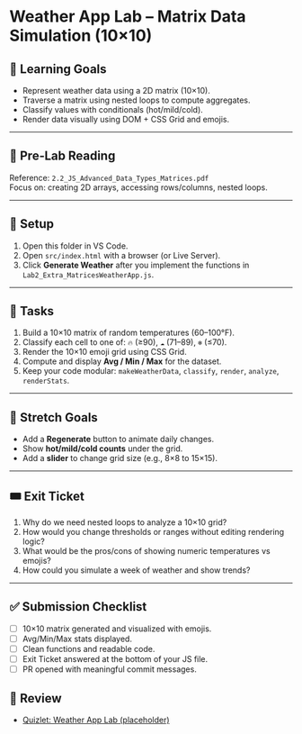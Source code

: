 # Weather App Lab – Matrix Data Simulation (10×10)

## 🎯 Learning Goals
- Represent weather data using a 2D matrix (10×10).
- Traverse a matrix using nested loops to compute aggregates.
- Classify values with conditionals (hot/mild/cold).
- Render data visually using DOM + CSS Grid and emojis.

---

## 📖 Pre‑Lab Reading
Reference: `2.2_JS_Advanced_Data_Types_Matrices.pdf`  
Focus on: creating 2D arrays, accessing rows/columns, nested loops.

---

## 🧰 Setup
1. Open this folder in VS Code.
2. Open `src/index.html` with a browser (or Live Server).
3. Click **Generate Weather** after you implement the functions in `Lab2_Extra_MatricesWeatherApp.js`.

---

## 📝 Tasks
1. Build a 10×10 matrix of random temperatures (60–100°F).
2. Classify each cell to one of: `🔥` (≥90), `☁️` (71–89), `❄️` (≤70).
3. Render the 10×10 emoji grid using CSS Grid.
4. Compute and display **Avg / Min / Max** for the dataset.
5. Keep your code modular: `makeWeatherData`, `classify`, `render`, `analyze`, `renderStats`.

---

## 🚀 Stretch Goals
- Add a **Regenerate** button to animate daily changes.
- Show **hot/mild/cold counts** under the grid.
- Add a **slider** to change grid size (e.g., 8×8 to 15×15).

---

## 🎟 Exit Ticket
1. Why do we need nested loops to analyze a 10×10 grid?
2. How would you change thresholds or ranges without editing rendering logic?
3. What would be the pros/cons of showing numeric temperatures vs emojis?
4. How could you simulate a week of weather and show trends?

---

## ✅ Submission Checklist
- [ ] 10×10 matrix generated and visualized with emojis.
- [ ] Avg/Min/Max stats displayed.
- [ ] Clean functions and readable code.
- [ ] Exit Ticket answered at the bottom of your JS file.
- [ ] PR opened with meaningful commit messages.

## 🧠 Review
- [Quizlet: Weather App Lab (placeholder)](https://quizlet.com/)

